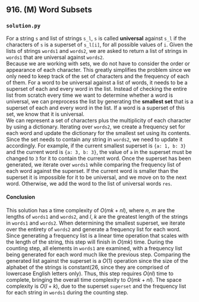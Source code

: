 ## 916. (M) Word Subsets

### `solution.py`
For a string `s` and list of strings `s_l`, `s` is called **universal** against `s_l` if the characters of `s` is a superset of `s_l[i]`, for all possible values of `i`. Given the lists of strings `words1` and `words2`, we are asked to return a list of strings in `words1` that are universal against `words2`.  
Because we are working with sets, we do not have to consider the order or appearance of each character. This greatly simplifies the problem since we only need to keep track of the set of characters and the frequency of each of them. For a word to be universal against a list of words, it needs to be a superset of each and every word in the list. Instead of checking the entire list from scratch every time we want to determine whether a word is universal, we can preprocess the list by generating the **smallest set** that is a superset of each and every word in the list. If a word is a superset of this set, we know that it is universal.  
We can represent a set of characters plus the multiplicity of each character by using a dictionary. Iterating over `words2`, we create a frequency set for each word and update the dictionary for the smallest set using its contents. Since the set needs to contain any string in `words2`, we need to update it accordingly. For example, if the current smallest superset is `{a: 1, b: 3}` and the current word is `{a: 3, b: 3}`, the value of `a` in the superset must be changed to `3` for it to contain the current word. Once the superset has been generated, we iterate over `words1` while comparing the frequency list of each word against the superset. If the current word is smaller than the superset it is impossible for it to be universal, and we move on to the next word. Otherwise, we add the word to the list of universal words `res`.  

#### Conclusion
This solution has a time complexity of $O(mk+nl)$, where $n$, $m$ are the lengths of `words1` and `words2`, and $l$, $k$ are the greatest length of the strings in `words1` and `words2`. When determining the smallest superset, we iterate over the entirety of `words2` and generate a frequency list for each word. Since generating a frequency list is a linear time operation that scales with the length of the string, this step will finish in $O(mk)$ time. During the counting step, all elements in `words1` are examined, with a frequency list being generated for each word much like the previous step. Comparing the generated list against the superset is a $O(1)$ operation since the size of the alphabet of the strings is constant(26, since they are comprised of lowercase English letters only). Thus, this step requires $O(nl)$ time to complete, bringing the overall time complexity to $O(mk+nl)$. The space complexity is $O(l+k)$, due to the superset `superset` and the frequency list for each string in `words1` during the counting step.  
  

